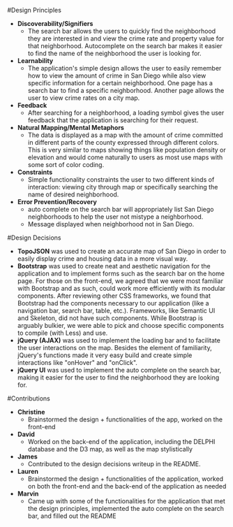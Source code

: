 #Design Principles

* __Discoverability/Signifiers__
  * The search bar allows the users to quickly find the neighborhood they are interested in and view the crime rate and property value for that neighborhood. Autocomplete on the search bar makes it easier to find the name of the neighborhood the user is looking for.
* __Learnability__
  * The application's simple design allows the user to easily remember how to view the amount of crime in San Diego while also view specific information for a certain neighborhood. One page has a search bar to find a specific neighborhood. Another page allows the user to view crime rates on a city map.
* __Feedback__
  * After searching for a neighborhood, a loading symbol gives the user feedback that the application is searching for their request.
* __Natural Mapping/Mental Metaphors__
  * The data is displayed as a map with the amount of crime committed in different parts of the county expressed through different colors. This is very similar to maps showing things like population density or elevation and would come naturally to users as most use maps with some sort of color coding.
* __Constraints__
  * Simple functionality constraints the user to two different kinds of interaction: viewing city through map or specifically searching the name of desired neighborhood.
* __Error Prevention/Recovery__
  * auto complete on the search bar will appropriately list San Diego neighborhoods to help the user not mistype a neighborhood.
  * Message displayed when neighborhood not in San Diego.


#Design Decisions

* __TopoJSON__ was used to create an accurate map of San Diego in order to easily display crime and housing data in a more visual way.
* __Bootstrap__ was used to create neat and aesthetic navigation for the application and to implement forms such as the search bar on the home page. For those on the front-end, we agreed that we were most familiar with Bootstrap and as such, could work more efficiently with its modular components. After reviewing other CSS frameworks, we found that Bootstrap had the components necessary to our application (like a navigation bar, search bar, table, etc.). Frameworks, like Semantic UI and Skeleton, did not have such components. While Bootstrap is arguably bulkier, we were able to pick and choose specific components to compile (with Less) and use.
* __jQuery (AJAX)__ was used to implement the loading bar and to facilitate the user interactions on the map. Besides the element of familiarity, jQuery's functions made it very easy build and create simple interactions like "onHover" and "onClick".
* __jQuery UI__ was used to implement the auto complete on the search bar, making it easier for the user to find the neighborhood they are looking for.

#Contributions

* __Christine__
  * Brainstormed the design + functionalities of the app, worked on the front-end
* __David__
  * Worked on the back-end of the application, including the DELPHI database and the D3 map, as well as the map stylistically
* __James__
  * Contributed to the design decisions writeup in the README.
* __Lauren__
  * Brainstormed the design + functionalities of the application, worked on both the front-end and the back-end of the application as needed
* __Marvin__
  * Came up with some of the functionalities for the application that met the design principles, implemented the auto complete on the search bar, and filled out the README
